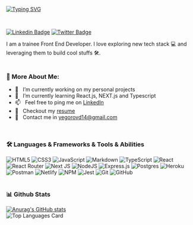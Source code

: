 [![Typing SVG](https://readme-typing-svg.herokuapp.com?color=%23000000&size=50&center=true&vCenter=true&width=750&height=100&lines=👋+Hey+everyone!+I'm+Dmitriy!;Nice+to+meet+you!&center=true&size=40)](https://git.io/typing-svg)


<br/>

[![Linkedin Badge](https://img.shields.io/badge/-DmitriyYegorov-blue?style=flat-square&logo=Linkedin&logoColor=white&link=https://www.linkedin.com/in/jonathangin/)](www.linkedin.com/in/dmitriy-yegorov-52a09942)  [![Twitter Badge](https://img.shields.io/badge/-@Dmitriy_Ye-1ca0f1?style=flat-square&labelColor=1ca0f1&logo=twitter&logoColor=white&link=https://twitter.com/jonathangin52)](https://twitter.com/Dmitriy_Ye) 


I am a trainee Front End Developer. I love exploring new tech stack 💻 and leveraging them to build cool stuffs 🛠️. 
<br/>
<br/>
  
### 🧐 More About Me:

- 🔭 &nbsp; I’m currently working on my personal projects 
- 🌱 &nbsp; I’m currently learning React.js, NEXT.js and Typescript
- 📫 &nbsp; Feel free to ping me on [LinkedIn](www.linkedin.com/in/dmitriy-yegorov-52a09942)
- 📝 &nbsp; Checkout my [resume](https://drive.google.com/file/d/1GGw-IBRupccSFuDSVxCKdMWAWM9-ucAq/view)
- 📧 &nbsp; Contact me in yegorovd14@gmail.com
<br/>

### 🛠️ Languages & Frameworks & Tools & Abilities
![HTML5](https://img.shields.io/badge/html5-%23E34F26.svg?style=for-the-badge&logo=html5&logoColor=white)
![CSS3](https://img.shields.io/badge/css3-%231572B6.svg?style=for-the-badge&logo=css3&logoColor=white)
![JavaScript](https://img.shields.io/badge/javascript-%23323330.svg?style=for-the-badge&logo=javascript&logoColor=%23F7DF1E)
![Markdown](https://img.shields.io/badge/markdown-%23000000.svg?style=for-the-badge&logo=markdown&logoColor=white)
![TypeScript](https://img.shields.io/badge/typescript-%23007ACC.svg?style=for-the-badge&logo=typescript&logoColor=white)
![React](https://img.shields.io/badge/react-%2320232a.svg?style=for-the-badge&logo=react&logoColor=%2361DAFB)
![React Router](https://img.shields.io/badge/React_Router-CA4245?style=for-the-badge&logo=react-router&logoColor=white)
![Next JS](https://img.shields.io/badge/Next-black?style=for-the-badge&logo=next.js&logoColor=white)
![NodeJS](https://img.shields.io/badge/node.js-6DA55F?style=for-the-badge&logo=node.js&logoColor=white)
![Express.js](https://img.shields.io/badge/express.js-%23404d59.svg?style=for-the-badge&logo=express&logoColor=%2361DAFB)
![Postgres](https://img.shields.io/badge/postgres-%23316192.svg?style=for-the-badge&logo=postgresql&logoColor=white)
![Heroku](https://img.shields.io/badge/heroku-%23430098.svg?style=for-the-badge&logo=heroku&logoColor=white)
![Postman](https://img.shields.io/badge/Postman-FF6C37?style=for-the-badge&logo=postman&logoColor=white)
![Netlify](https://img.shields.io/badge/netlify-%23000000.svg?style=for-the-badge&logo=netlify&logoColor=#00C7B7)
![NPM](https://img.shields.io/badge/NPM-%23000000.svg?style=for-the-badge&logo=npm&logoColor=white)
![Jest](https://img.shields.io/badge/-jest-%23C21325?style=for-the-badge&logo=jest&logoColor=white)
![Git](https://img.shields.io/badge/git-%23F05033.svg?style=for-the-badge&logo=git&logoColor=white)
![GitHub](https://img.shields.io/badge/github-%23121011.svg?style=for-the-badge&logo=github&logoColor=white)
<br/>
<br/>


### 📊 Github Stats
<a href='https://github.com/AmidV/github-stats-transparent'>
  
[![Anurag's GitHub stats](https://github-readme-stats.vercel.app/api?username=AmidV)](https://github.com/AmidV/github-readme-stats)  
![Top Languages Card](https://github-readme-stats.vercel.app/api/top-langs/?username=AmidV&layout=compact)

<!-- [![Top Langs](https://github-readme-stats.vercel.app/api/top-langs/?username=AmidV)](https://github.com/AmidV/github-readme-stats) -->

</a>

<br>

